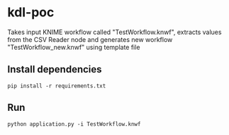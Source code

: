 # kdl-poc

Takes input KNIME workflow called "TestWorkflow.knwf", extracts values from the CSV Reader node and generates new workflow "TestWorkflow_new.knwf" using template file

## Install dependencies
`pip install -r requirements.txt`

## Run

`python application.py -i TestWorkflow.knwf`
